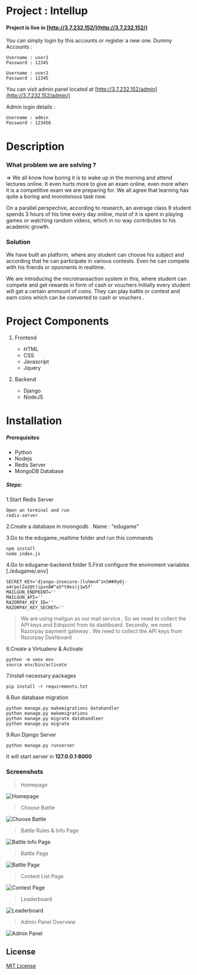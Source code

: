 # Project : Intellup

#### Project is live in [http://3.7.232.152/](http://3.7.232.152/)
You can simply login by this accounts or register a new one.
Dummy Accounts :
```
Username : user1
Password : 12345

Username : user2
Password : 12345
```

You can visit admin panel located at [http://3.7.232.152/admin](http://3.7.232.152/admin/)

Admin login details :
```
Username : admin
Password : 123456
```

# Description
### What problem we are solving ?
=> We all know how boring it is to wake up in the morning and attend lectures online. It even hurts more to give an exam online, even more when it is a competitive exam we are preparing for. We all agree that learning has quite a boring and monotonous task now.

On a parallel perspective, according to research, an average class 9 student spends 3 hours of his time every day online, most of it is spent in playing games or watching random videos, which in no way contributes to his academic growth.

### Solution 
We have built an platform, where any student can choose his subject and according that he can participate in various contests.
Even he can compete with his friends or oponnents in realtime.

We are introducing the microtransaction system in this, where student can compete and get rewards in form of cash or vouchers  Initially every student will get a certain ammount of coins. They can play battle or contest and earn coins which can be converted to cash or vouchers .



# Project Components

1. Frontend
	- HTML
	- CSS
	- Javascript
	- Jquery

2. Backend
	- Django
	- NodeJS

# Installation
##### Prerequisites
- Python
- Nodejs
- Redis Server
-  MongoDB Database

##### Steps:
1.Start Redis Server

```
Open an terminal and run
redis-server
```

2.Create a database in moongodb . Name : "edugame" 

3.Go to the edugame_realtime folder and run this commands

```
npm install
node index.js

```
4.Go to edugame-backend folder
5.First configure the enviroment variables [./edugame/.env]

```
SECRET_KEY='django-insecure-)lu%mn4^zn5##9y0j-a4rpo)2a2@t)ipxn8#^a5*t0es)j1w5f'
MAILGUN_ENDPOINT=''
MAILGUN_API=''
RAZORPAY_KEY_ID=''
RAZORPAY_KEY_SECRET=''
```
> We are using mailgun as our mail service , So we need to collect the API keys and Ednpoint from its dashboard. Secondly, we need Razorpay payment gateway . We need to collect the API keys from Razorpay Dashboard

6.Create a Virtualenv & Activate
```
python -m venv env
source env/bin/activate
```
7.Install necessary packages
```
pip install -r requirements.txt
```
8.Run database migration
```
python manage.py makemigrations datahandler
python manage.py makemigrations
python manage.py migrate datahandleer
python manage.py migrate
```

9.Run Django Server
```
python manage.py runserver
```

It will start server in **127.0.0.1:8000**

### Screenshots
> Homepage

![Homepage](https://raw.githubusercontent.com/Tanmoy741127/Intellup/main/screenshots/1.png)

> Choose Battle

![Choose Battle](https://raw.githubusercontent.com/Tanmoy741127/Intellup/main/screenshots/2.png)

> Battle Rules & Info Page

![Battle Info Page](https://raw.githubusercontent.com/Tanmoy741127/Intellup/main/screenshots/3.png)

> Battle Page

![Battle Page](https://raw.githubusercontent.com/Tanmoy741127/Intellup/main/screenshots/4.png)

> Contest List Page

![Contest Page](https://raw.githubusercontent.com/Tanmoy741127/Intellup/main/screenshots/7.png)

> Leaderboard

![Leaderboard](https://raw.githubusercontent.com/Tanmoy741127/Intellup/main/screenshots/8.png)

> Admin Panel Overview

![Admin Panel](https://raw.githubusercontent.com/Tanmoy741127/Intellup/main/screenshots/6.png)

## License
[MIT License](https://github.com/Tanmoy741127/Intellup/blob/main/LICENSE)